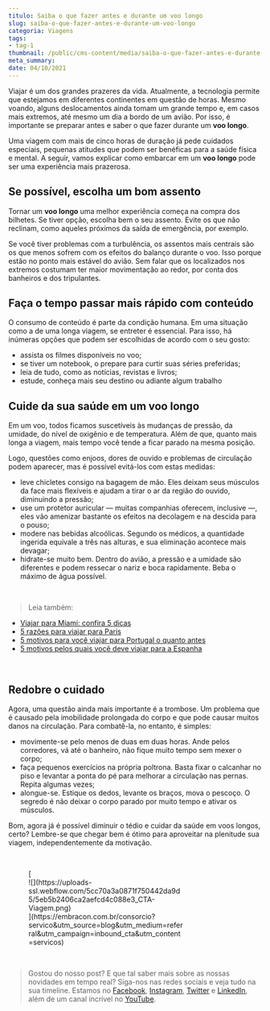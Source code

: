 ```yaml
---
titulo: Saiba o que fazer antes e durante um voo longo
slug: saiba-o-que-fazer-antes-e-durante-um-voo-longo
categoria: Viagens
tags:
- tag-1
thumbnail: /public/cms-content/media/saiba-o-que-fazer-antes-e-durante-um-voo-longo.jpeg
meta_summary: 
date: 04/10/2021
---
```

Viajar é um dos grandes prazeres da vida. Atualmente, a tecnologia permite que estejamos em diferentes continentes em questão de horas. Mesmo voando, alguns deslocamentos ainda tomam um grande tempo e, em casos mais extremos, até mesmo um dia a bordo de um avião. Por isso, é importante se preparar antes e saber o que fazer durante um **voo longo**.

Uma viagem com mais de cinco horas de duração já pede cuidados especiais, pequenas atitudes que podem ser benéficas para a saúde física e mental. A seguir, vamos explicar como embarcar em um **voo longo** pode ser uma experiência mais prazerosa.

Se possível, escolha um bom assento
-----------------------------------

Tornar um **voo longo** uma melhor experiência começa na compra dos bilhetes. Se tiver opção, escolha bem o seu assento. Evite os que não reclinam, como aqueles próximos da saída de emergência, por exemplo.

Se você tiver problemas com a turbulência, os assentos mais centrais são os que menos sofrem com os efeitos do balanço durante o voo. Isso porque estão no ponto mais estável do avião. Sem falar que os localizados nos extremos costumam ter maior movimentação ao redor, por conta dos banheiros e dos tripulantes.

Faça o tempo passar mais rápido com conteúdo
--------------------------------------------

O consumo de conteúdo é parte da condição humana. Em uma situação como a de uma longa viagem, se entreter é essencial. Para isso, há inúmeras opções que podem ser escolhidas de acordo com o seu gosto:

- assista os filmes disponíveis no voo;
- se tiver um notebook, o prepare para curtir suas séries preferidas;
- leia de tudo, como as notícias, revistas e livros;
- estude, conheça mais seu destino ou adiante algum trabalho

Cuide da sua saúde em um voo longo
----------------------------------

Em um voo, todos ficamos suscetíveis às mudanças de pressão, da umidade, do nível de oxigênio e de temperatura. Além de que, quanto mais longa a viagem, mais tempo você tende a ficar parado na mesma posição.

Logo, questões como enjoos, dores de ouvido e problemas de circulação podem aparecer, mas é possível evitá-los com estas medidas:

- leve chicletes consigo na bagagem de mão. Eles deixam seus músculos da face mais flexíveis e ajudam a tirar o ar da região do ouvido, diminuindo a pressão;
- use um protetor auricular — muitas companhias oferecem, inclusive —, eles vão amenizar bastante os efeitos na decolagem e na descida para o pouso;
- modere nas bebidas alcoólicas. Segundo os médicos, a quantidade ingerida equivale a três nas alturas, e sua eliminação acontece mais devagar;
- hidrate-se muito bem. Dentro do avião, a pressão e a umidade são diferentes e podem ressecar o nariz e boca rapidamente. Beba o máximo de água possível.

‍

> Leia também:

- [Viajar para Miami: confira 5 dicas](https://www.embracon.com.br/blog/viajar-para-miami-confira-5-dicas)
- [5 razões para viajar para Paris](https://www.embracon.com.br/blog/5-razoes-para-viajar-para-paris)
- [5 motivos para você viajar para Portugal o quanto antes](https://www.embracon.com.br/blog/5-motivos-para-voce-viajar-para-portugal-o-quanto-antes)
- [5 motivos pelos quais você deve viajar para a Espanha](https://www.embracon.com.br/blog/5-motivos-pelos-quais-voce-deve-viajar-para-a-espanha)

‍

Redobre o cuidado
-----------------

Agora, uma questão ainda mais importante é a trombose. Um problema que é causado pela imobilidade prolongada do corpo e que pode causar muitos danos na circulação. Para combatê-la, no entanto, é simples:

- movimente-se pelo menos de duas em duas horas. Ande pelos corredores, vá até o banheiro, não fique muito tempo sem mexer o corpo;
- faça pequenos exercícios na própria poltrona. Basta fixar o calcanhar no piso e levantar a ponta do pé para melhorar a circulação nas pernas. Repita algumas vezes;
- alongue-se. Estique os dedos, levante os braços, mova o pescoço. O segredo é não deixar o corpo parado por muito tempo e ativar os músculos.

Bom, agora já é possível diminuir o tédio e cuidar da saúde em voos longos, certo? Lembre-se que chegar bem é ótimo para aproveitar na plenitude sua viagem, independentemente da motivação.

‍

<figure class="w-richtext-figure-type-image w-richtext-align-center" style="max-width:310px">[<div>![](https://uploads-ssl.webflow.com/5cc70a3a0871f750442da9d5/5eb5b2406ca2aefcd4c088e3_CTA-Viagem.png)</div>](https://embracon.com.br/consorcio?servico&utm_source=blog&utm_medium=referral&utm_campaign=inbound_cta&utm_content=servicos)</figure>‍

> Gostou do nosso post? E que tal saber mais sobre as nossas novidades em tempo real? Siga-nos nas redes sociais e veja tudo na sua timeline. Estamos no [Facebook](https://www.facebook.com/embracon/), [Instagram](https://www.instagram.com/embraconoficial/), [Twitter](https://twitter.com/embracon) e [LinkedIn](https://www.linkedin.com/company/1018875/), além de um canal incrível no [YouTube](https://www.youtube.com/channel/UCL-Y0mv9zc73Iek48NLUBzQ).
